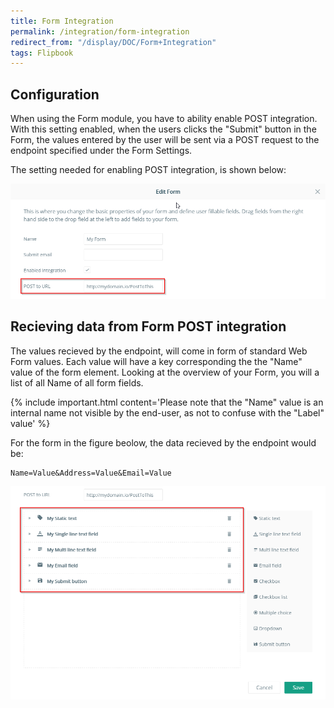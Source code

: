 ```yaml
---
title: Form Integration
permalink: /integration/form-integration
redirect_from: "/display/DOC/Form+Integration"
tags: Flipbook
---
```


## Configuration

When using the Form module, you have to ability enable POST integration. With this setting enabled, when the users clicks the "Submit" button in the Form, the values entered by the user will be sent via a POST request to the endpoint specified under the Form Settings.

The setting needed for enabling POST integration, is shown below:

<img src="/images/form-1.png" style="max-width: 100%; max-height: 100%" />

## Recieving data from Form POST integration

The values recieved by the endpoint, will come in form of standard Web Form values. Each value will have a key corresponding the the "Name" value of the form element. Looking at the overview of your Form, you will a list of all Name of all form fields.

{% include important.html content='Please note that the "Name" value is an internal name not visible by the end-user, as not to confuse with the "Label" value' %}

For the form in the figure beolow, the data recieved by the endpoint would be:

```
Name=Value&Address=Value&Email=Value
```

<img src="/images/form-2.png" style="max-width: 100%; max-height: 100%" />